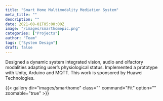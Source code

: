 ```yaml
---
title: "Smart Home Multimodality Mediation System"
meta_title: ""
description: ""
date: 2021-08-01T05:00:00Z
image: "/images/smarthomepic.png"
categories: ["Projects"]
author: "Team"
tags: ["System Design"]
draft: false
---
```

Designed a dynamic system integrated vision, audio and olfactory modalities adapting user’s physiological status. Implemented a prototype with Unity, Arduino and MQTT. This work is sponsored by Huawei Technologies. 

{{< gallery dir="images/smarthome" class="" command="Fit" option="" zoomable="true" >}}

